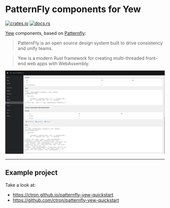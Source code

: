 # PatternFly components for Yew

[![crates.io](https://img.shields.io/crates/v/patternfly-yew.svg)](https://crates.io/crates/patternfly-yew)
[![docs.rs](https://docs.rs/patternfly-yew/badge.svg)](https://docs.rs/patternfly-yew)

[Yew](https://yew.rs/) components, based on [Patternfly](https://www.patternfly.org):

> PatternFly is an open source design system built to drive consistency and unify teams.

> Yew is a modern Rust framework for creating multi-threaded front-end web apps with WebAssembly.

![Screenshot of an example](docs/images/example.png "Screenshot of an example")

---

## Example project

Take a look at:

  * https://ctron.github.io/patternfly-yew-quickstart
  * https://github.com/ctron/patternfly-yew-quickstart
